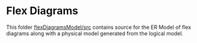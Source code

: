 # Flex Diagrams

This folder [flexDiagramsModel/src](src) contains source for the ER Model of flex diagrams along with a physical model generated from the logical model.




